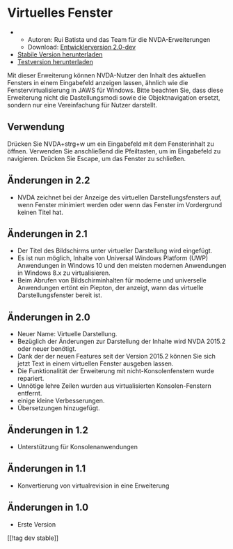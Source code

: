 # Virtuelles Fenster #

* * Autoren: Rui Batista und das Team für die NVDA-Erweiterungen
  * Download: [Entwicklerversion 2.0-dev][1]
* [Stabile Version herunterladen][1]
* [Testversion herunterladen][2]

Mit dieser Erweiterung können NVDA-Nutzer den Inhalt des aktuellen Fensters
in einem Eingabefeld anzeigen lassen, ähnlich wie die Fenstervirtualisierung
in JAWS für Windows. Bitte beachten Sie, dass diese Erweiterung nicht die
Dastellungsmodi sowie die Objektnavigation ersetzt, sondern nur eine
Vereinfachung für Nutzer darstellt.

## Verwendung ##

Drücken Sie NVDA+strg+w um ein Eingabefeld mit dem Fensterinhalt zu
öffnen. Verwenden Sie anschließend die Pfeiltasten, um im Eingabefeld zu
navigieren. Drücken Sie Escape, um das Fenster zu schließen.

## Änderungen in 2.2

* NVDA zeichnet bei der Anzeige des virtuellen Darstellungsfensters auf,
  wenn Fenster minimiert werden oder wenn das Fenster im Vordergrund keinen
  Titel hat.

## Änderungen in 2.1

* Der Titel des Bildschirms unter virtueller Darstellung wird eingefügt.
* Es ist nun möglich, Inhalte von Universal Windows Platform (UWP)
  Anwendungen in Windows 10 und den meisten modernen Anwendungen in Windows
  8.x zu virtualisieren.
* Beim Abrufen von Bildschirminhalten für moderne und universelle
  Anwendungen ertönt ein Piepton, der anzeigt, wann das virtuelle
  Darstellungsfenster bereit ist.

## Änderungen in 2.0

* Neuer Name: Virtuelle Darstellung.
* Bezüglich der Änderungen zur Darstellung der Inhalte wird NVDA 2015.2 oder
  neuer benötigt.
* Dank der der neuen Features seit der Version 2015.2 können Sie sich jetzt
  Text in einem virtuellen Fenster ausgeben lassen.
* Die Funktionalität der Erweiterung mit nicht-Konsolenfenstern wurde
  repariert.
* Unnötige lehre Zeilen wurden aus virtualisierten Konsolen-Fenstern
  entfernt.
* einige kleine Verbesserungen.
* Übersetzungen hinzugefügt.

## Änderungen in 1.2

* Unterstützung für Konsolenanwendungen

## Änderungen in 1.1

* Konvertierung von virtualrevision in eine Erweiterung

## Änderungen in 1.0

* Erste Version

[[!tag dev stable]]

[1]: https://addons.nvda-project.org/files/get.php?file=VR

[2]: https://addons.nvda-project.org/files/get.php?file=VR
